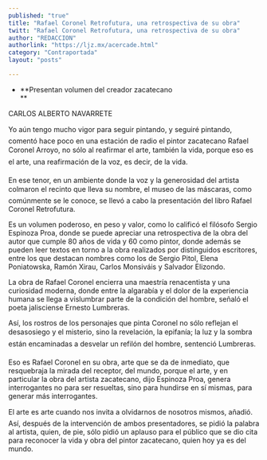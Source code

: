 ```yaml
---
published: "true"
title: "Rafael Coronel Retrofutura, una retrospectiva de su obra"
twitt: "Rafael Coronel Retrofutura, una retrospectiva de su obra"
author: "REDACCION"
authorlink: "https://ljz.mx/acercade.html"
category: "Contraportada"
layout: "posts"

---
```


*   **Presentan volumen del creador zacatecano  
    **


  CARLOS ALBERTO NAVARRETE



  Yo aún tengo mucho vigor para seguir pintando, y seguiré pintando, comentó hace poco en una estación de radio el pintor zacatecano Rafael Coronel Arroyo, no sólo al reafirmar el arte, también la vida, porque eso es el arte, una reafirmación de la voz, es decir, de la vida.



  En ese tenor, en un ambiente donde la voz y la generosidad del artista colmaron el recinto que lleva su nombre, el museo de las máscaras, como comúnmente se le conoce, se llevó a cabo la presentación del libro Rafael Coronel Retrofutura.



  Es un volumen poderoso, en peso y valor, como lo calificó el filósofo Sergio Espinoza Proa, donde se puede apreciar una retrospectiva de la obra del autor que cumple 80 años de vida y 60 como pintor, donde además se pueden leer textos en torno a la obra realizados por distinguidos escritores, entre los que destacan nombres como los de Sergio Pitol, Elena Poniatowska, Ramón Xirau, Carlos Monsiváis y Salvador Elizondo.



  La obra de Rafael Coronel encierra una maestría renacentista y una curiosidad moderna, donde entre la algarabía y el dolor de la experiencia humana se llega a vislumbrar parte de la condición del hombre, señaló el poeta jalisciense Ernesto Lumbreras.



  Así, los rostros de los personajes que pinta Coronel no sólo reflejan el desasosiego y el misterio, sino la revelación, la epifanía; la luz y la sombra están encaminadas a desvelar un refilón del hombre, sentenció Lumbreras.



  Eso es Rafael Coronel en su obra, arte que se da de inmediato, que resquebraja la mirada del receptor, del mundo, porque el arte, y en particular la obra del artista zacatecano, dijo Espinoza Proa, genera interrogantes no para ser resueltas, sino para hundirse en sí mismas, para generar más interrogantes.



  El arte es arte cuando nos invita a olvidarnos de nosotros mismos, añadió. Así, después de la intervención de ambos presentadores, se pidió la palabra al artista, quien, de pie, sólo pidió un aplauso para el público que se dio cita para reconocer la vida y obra del pintor zacatecano, quien hoy ya es del mundo.

